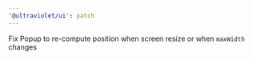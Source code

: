 ```yaml
---
'@ultraviolet/ui': patch
---
```


Fix Popup to re-compute position when screen resize or when `maxWidth` changes
